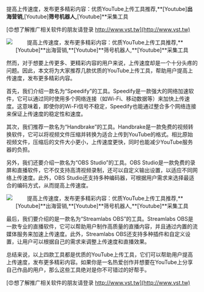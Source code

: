提高上传速度，发布更多精彩内容：优质YouTube上传工具推荐,**[Youtube]**出海营销,**[Youtube]**筛号机器人,**[Youtube]**采集工具

[😍想了解推广相关软件的朋友请登录 http://www.vst.tw](http://www.vst.tw)

 <center><img src="https://vst.tw/MP4/tuiguang/png/3.png" alt="提高上传速度，发布更多精彩内容：优质YouTube上传工具推荐,**[Youtube]**出海营销,**[Youtube]**筛号机器人,**[Youtube]**采集工具"></center>

然而，对于想要上传更多、更精彩内容的用户来说，上传速度却是一个十分头疼的问题。因此，本文将为大家推荐几款优质的YouTube上传工具，帮助用户提高上传速度，发布更多精彩内容。

首先，我们介绍一款名为“Speedify”的工具。Speedify是一款强大的网络加速软件，它可以通过同时使用多个网络连接（如Wi-Fi、移动数据等）来加快上传速度。这意味着，即使你的Wi-Fi信号不稳定，Speedify也能通过整合多个网络连接来保证上传速度的稳定性和速度。

其次，我们推荐一款名为“Handbrake”的工具。Handbrake是一款免费的视频转换软件，它可以将视频文件压缩并转换为适合上传到YouTube的格式。相比原始视频文件，压缩后的文件大小更小，上传速度更快，同时也能减少YouTube服务器的负担。

另外，我们还要介绍一款名为“OBS Studio”的工具。OBS Studio是一款免费的录屏和直播软件，它不仅支持高清视频录制，还可以自定义输出设置，以适应不同网络上传速度。此外，OBS Studio还支持多种编码器，可根据用户需求来选择最适合的编码方式，从而提高上传速度。

 <center><img src="https://vst.tw/MP4/tuiguang/png/3.png" alt="提高上传速度，发布更多精彩内容：优质YouTube上传工具推荐,**[Youtube]**出海营销,**[Youtube]**筛号机器人,**[Youtube]**采集工具"></center>

最后，我们要介绍的是一款名为“Streamlabs OBS”的工具。Streamlabs OBS是一款专业的直播软件，它可以帮助用户制作高质量的直播内容，并且通过内置的流媒体服务来加速上传速度。此外，Streamlabs OBS还支持多种插件和自定义设置，让用户可以根据自己的需求来调整上传速度和直播效果。

总结来说，以上四款工具都是优质的YouTube上传工具，它们可以帮助用户提高上传速度，发布更多精彩内容。如果你是一名热爱创作并想要在YouTube上分享自己作品的用户，那么这些工具绝对是你不可错过的好帮手。

[😍想了解推广相关软件的朋友请登录 http://www.vst.tw](http://www.vst.tw)



